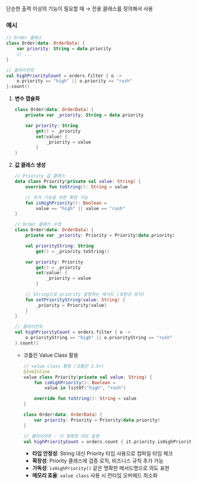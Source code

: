 단순한 출력 이상의 기능이 필요할 때 → 전용 클래스를 정의해서 사용

### 예시

```kotlin
// Order 클래스
class Order(data: OrderData) {
    var priority: String = data.priority
    // ...
}

// 클라이언트
val highPriorityCount = orders.filter { o ->
    o.priority == "high" || o.priority == "rush"
}.count()
```

1. **변수 캡슐화**
    
    ```kotlin
    class Order(data: OrderData) {
        private var _priority: String = data.priority
    
        var priority: String
            get() = _priority
            set(value) {
                _priority = value
            }
    }
    ```
    
2. **값 클래스 생성**
    
    ```kotlin
    // Priority 값 클래스
    data class Priority(private val value: String) {
        override fun toString(): String = value
    
        // 추가 기능을 위한 확장 가능
        fun isHighPriority(): Boolean =
            value == "high" || value == "rush"
    }
    
    // Order 클래스 수정
    class Order(data: OrderData) {
        private var _priority: Priority = Priority(data.priority)
    
        val priorityString: String
            get() = _priority.toString()
    
        var priority: Priority
            get() = _priority
            set(value) {
                _priority = value
            }
    
        // String으로 priority 설정하는 메서드 (호환성 유지)
        fun setPriorityString(value: String) {
            _priority = Priority(value)
        }
    }
    
    // 클라이언트
    val highPriorityCount = orders.filter { o ->
        o.priorityString == "high" || o.priorityString == "rush"
    }.count()
    ```
    
    - 코틀린 Value Class 활용
        
        ```kotlin
        // value class 활용 (코틀린 1.5+)
        @JvmInline
        value class Priority(private val value: String) {
            fun isHighPriority(): Boolean =
                value in listOf("high", "rush")
        
            override fun toString(): String = value
        }
        
        class Order(data: OrderData) {
            var priority: Priority = Priority(data.priority)
        }
        
        // 클라이언트 - 더 명확한 의도 표현
        val highPriorityCount = orders.count { it.priority.isHighPriority() }
        ```
        
        - **타입 안정성**: String 대신 Priority 타입 사용으로 컴파일 타임 체크
        - **확장성**: Priority 클래스에 검증 로직, 비즈니스 규칙 추가 가능
        - **가독성**: `isHighPriority()` 같은 명확한 메서드명으로 의도 표현
        - **메모리 효율**: `value class` 사용 시 런타임 오버헤드 최소화
